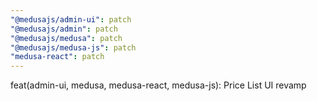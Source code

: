 ```yaml
---
"@medusajs/admin-ui": patch
"@medusajs/admin": patch
"@medusajs/medusa": patch
"@medusajs/medusa-js": patch
"medusa-react": patch
---
```


feat(admin-ui, medusa, medusa-react, medusa-js): Price List UI revamp
